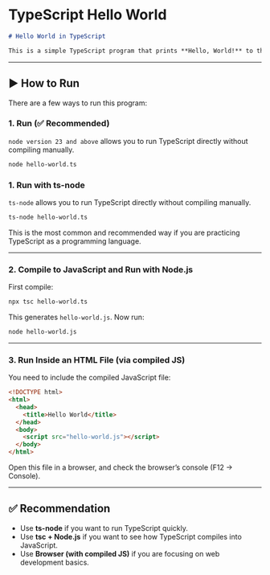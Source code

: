 # TypeScript Hello World

````markdown
# Hello World in TypeScript

This is a simple TypeScript program that prints **Hello, World!** to the console.

````

---

## ▶️ How to Run

There are a few ways to run this program:

### 1. Run (✅ Recommended)

`node version 23 and above` allows you to run TypeScript directly without compiling manually.

```bash
node hello-world.ts
```

### 1. Run with ts-node

`ts-node` allows you to run TypeScript directly without compiling manually.

```bash
ts-node hello-world.ts
```

This is the most common and recommended way if you are practicing TypeScript as a programming language.

---

### 2. Compile to JavaScript and Run with Node.js

First compile:

```bash
npx tsc hello-world.ts
```

This generates `hello-world.js`. Now run:

```bash
node hello-world.js
```

---

### 3. Run Inside an HTML File (via compiled JS)

You need to include the compiled JavaScript file:

```html
<!DOCTYPE html>
<html>
  <head>
    <title>Hello World</title>
  </head>
  <body>
    <script src="hello-world.js"></script>
  </body>
</html>
```

Open this file in a browser, and check the browser’s console (F12 → Console).

---

## ✅ Recommendation

* Use **ts-node** if you want to run TypeScript quickly.  
* Use **tsc + Node.js** if you want to see how TypeScript compiles into JavaScript.  
* Use **Browser (with compiled JS)** if you are focusing on web development basics.
